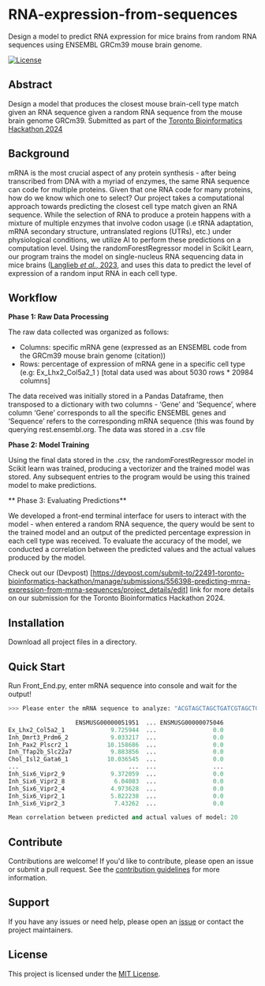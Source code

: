 # RNA-expression-from-sequences

Design a model to predict RNA expression for mice brains from random RNA sequences using ENSEMBL GRCm39 mouse brain genome.

[![License](https://img.shields.io/badge/license-MIT-blue.svg)](LICENSE)

## Abstract

Design a model that produces the closest mouse brain-cell type match given an RNA sequence given a random RNA sequence from the mouse brain genome GRCm39. Submitted as part of the [Toronto Bioinformatics Hackathon 2024](https://hackbio.ca/)


## Background
mRNA is the most crucial aspect of any protein synthesis - after being transcribed from DNA with a myriad of enzymes, the same RNA sequence can code for multiple proteins. Given that one RNA code for many proteins, how do we know which one to select? Our project takes a computational approach towards predicting the closest cell type match given an RNA sequence. While the selection of RNA to produce a protein happens with a mixture of multiple enzymes that involve codon usage (i.e tRNA adaptation, mRNA secondary structure, untranslated regions (UTRs), etc.) under physiological conditions, we utilize AI to perform these predictions on a computation level. Using the randomForestRegressor model in Scikit Learn, our program trains the model on single-nucleus RNA sequencing data in mice brains ([Langlieb _et al._, 2023](https://www.google.com/url?q=https://pubmed.ncbi.nlm.nih.gov/36945580/&sa=D&source=docs&ust=1727629784546695&usg=AOvVaw3Kkx8Eat2nMI4SE3Nr84OU), and uses this data to predict the level of expression of a random input RNA in each cell type. 

## Workflow

**Phase 1: Raw Data Processing**

The raw data collected was organized as follows:
- Columns: specific mRNA gene (expressed as an ENSEMBL code from the GRCm39 mouse brain genome (citation))
- Rows: percentage of expression of mRNA gene in a specific cell type (e.g: Ex_Lhx2_Col5a2_1 ) [total data used was about 5030 rows * 20984 columns]

The data received was initially stored in a Pandas Dataframe, then transposed to a dictionary with two columns - ‘Gene’ and ‘Sequence’, where column ‘Gene’ corresponds to all the specific ENSEMBL genes and ‘Sequence’ refers to the corresponding mRNA sequence (this was found by querying rest.ensembl.org. The data was stored in a .csv file

**Phase 2: Model Training**

Using the final data stored in the .csv, the randomForestRegressor model in Scikit learn was trained, producing a vectorizer and the trained model was stored. Any subsequent entries to the program would be using this trained model to make predictions.

** Phase 3: Evaluating Predictions**

We developed a front-end terminal interface for users to interact with the model - when entered a random RNA sequence, the query would be sent to the trained model and an output of the predicted percentage expression in each cell type was received. To evaluate the accuracy of the model, we conducted a correlation between the predicted values and the actual values produced by the model.

Check out our (Devpost) [https://devpost.com/submit-to/22491-toronto-bioinformatics-hackathon/manage/submissions/556398-predicting-mrna-expression-from-mrna-sequences/project_details/edit] link for more details on our submission for the Toronto Bioinformatics Hackathon 2024. 


## Installation

Download all project files in a directory.

## Quick Start

Run Front_End.py, enter mRNA sequence into console and wait for the output! 

```python
>>> Please enter the mRNA sequence to analyze: "ACGTAGCTAGCTGATCGTAGCTGTGCTATGTCGTGTCGATCGTAC"

                   ENSMUSG00000051951  ... ENSMUSG00000075046
Ex_Lhx2_Col5a2_1             9.725944  ...                0.0
Inh_Dmrt3_Prdm6_2            9.033217  ...                0.0
Inh_Pax2_Plscr2_1           10.158686  ...                0.0
Inh_Tfap2b_Slc22a7           9.883856  ...                0.0
Chol_Isl2_Gata6_1           10.036545  ...                0.0
...                               ...  ...                ...
Inh_Six6_Vipr2_9             9.372059  ...                0.0
Inh_Six6_Vipr2_8              6.04083  ...                0.0
Inh_Six6_Vipr2_4             4.973628  ...                0.0
Inh_Six6_Vipr2_1             5.822238  ...                0.0
Inh_Six6_Vipr2_3              7.43262  ...                0.0

Mean correlation between predicted and actual values of model: 20
```


## Contribute

Contributions are welcome! If you'd like to contribute, please open an issue or submit a pull request. See the [contribution guidelines](CONTRIBUTING.md) for more information.

## Support

If you have any issues or need help, please open an [issue](https://github.com/hackbio-ca/dna-sequence-protein-binding-affinity/issues) or contact the project maintainers.

## License

This project is licensed under the [MIT License](LICENSE).
